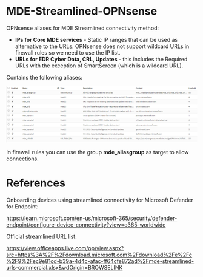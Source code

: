 # MDE-Streamlined-OPNsense

OPNsense aliases for MDE Streamlined connectivity method:
* **IPs for Core MDE services** - Static IP ranges that can be used as alternative to the URLs. OPNsense does not support wildcard URLs in firewall rules so we need to use the IP list.
* **URLs for EDR Cyber Data, CRL, Updates** - this includes the Required URLs with the exception of SmartScreen (which is a wildcard URL).

Contains the following aliases:

![screenshot](alias_screenshot.png "Screenshot of aliases in OPNsense management")

In firewall rules you can use the group **mde_aliasgroup** as target to allow connections.

# References

Onboarding devices using streamlined connectivity for Microsoft Defender for Endpoint:

https://learn.microsoft.com/en-us/microsoft-365/security/defender-endpoint/configure-device-connectivity?view=o365-worldwide

Official streamlined URL list:

https://view.officeapps.live.com/op/view.aspx?src=https%3A%2F%2Fdownload.microsoft.com%2Fdownload%2Fe%2Fc%2F9%2Fec9e81cd-b39a-4d4c-afac-ff64cfe872ad%2Fmde-streamlined-urls-commercial.xlsx&wdOrigin=BROWSELINK
